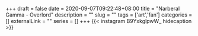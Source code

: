 +++
draft = false
date = 2020-09-07T09:22:48+08:00
title = "Narberal Gamma - Overlord"
description = ""
slug = ""
tags = ['art','fan']
categories = []
externalLink = ""
series = []
+++
{{< instagram B9YxkglpwW_ hidecaption >}}
